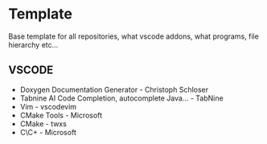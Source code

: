 # Template
Base template for all repositories, what vscode addons, what programs, file hierarchy etc...

## VSCODE
- Doxygen Documentation Generator - Christoph Schloser
- Tabnine AI Code Completion, autocomplete Java... - TabNine
- Vim - vscodevim
- CMake Tools - Microsoft
- CMake - twxs
- C\C+ - Microsoft
